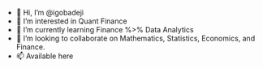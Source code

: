 - 👋 Hi, I’m @igobadeji
- 👀 I’m interested in Quant Finance
- 🌱 I’m currently learning Finance %>% Data Analytics
- 💞️ I’m looking to collaborate on Mathematics, Statistics, Economics, and Finance.
- 📫 Available here

<!---
igobadeji/igobadeji is a ✨ special ✨ repository because its `README.md` (this file) appears on your GitHub profile.
You can click the Preview link to take a look at your changes.
--->
